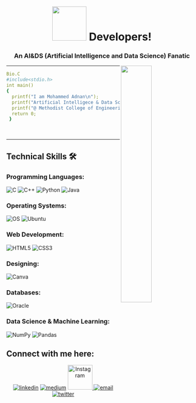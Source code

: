 <h1  align="center">  <img src="https://cdn.dribbble.com/users/102219/screenshots/3273488/hellodemo_00.gif" width="90px"> Developers!        </h1>

<h3 align="center">An AI&DS (Artificial Intelligence and Data Science) Fanatic</h3>

<img width="40%" align="right"   src="https://cdn.dribbble.com/users/1059583/screenshots/4171367/coding-freak.gif" >
<hr/>

```yaml
Bio.C
#include<stdio.h>
int main()
{
  printf("I am Mohammed Adnan\n");
  printf("Artificial Intelligece & Data Science Student\n");
  printf("@ Methodist College of Engineering and Technology\n");
  return 0;
 }    
```

<br>
<hr/>
<h2> Technical Skills 🛠 </h2>

<h3 align="left">Programming Languages:</h3>

![C](https://img.shields.io/badge/-C-000?&logo=C)
![C++](https://img.shields.io/badge/-C++-00599C?style=flat-square&logo=c)
![Python](https://img.shields.io/badge/Python-FFD43B?style=for-the-badge&logo=python&logoColor=blue)
![Java](https://img.shields.io/badge/java-%23ED8B00.svg?style=for-the-badge&logo=java&logoColor=white)

<h3 align="left">Operating Systems:</h3>

![OS](https://img.shields.io/badge/OS-Linux-informational?style=flat-square&logo=linux&logoColor=white) ![Ubuntu](https://img.shields.io/badge/Ubuntu-E95420?style=for-the-badge&logo=ubuntu&logoColor=white)

<h3 align="left">Web Development:</h3>

![HTML5](https://img.shields.io/badge/html5-%23E34F26.svg?style=for-the-badge&logo=html5&logoColor=white) ![CSS3](https://img.shields.io/badge/css3-%231572B6.svg?style=for-the-badge&logo=css3&logoColor=white)

<h3 align="left">Designing:</h3>

![Canva](https://img.shields.io/badge/Canva-%2300C4CC.svg?style=for-the-badge&logo=Canva&logoColor=white)

<h3 align="left">Databases:</h3>

![Oracle](https://img.shields.io/badge/Oracle-F80000?style=for-the-badge&logo=Oracle&logoColor=white)

<h3 align="left">Data Science & Machine Learning:</h3>

![NumPy](https://img.shields.io/badge/numpy-%23013243.svg?style=for-the-badge&logo=numpy&logoColor=white) ![Pandas](https://img.shields.io/badge/pandas-%23150458.svg?style=for-the-badge&logo=pandas&logoColor=white)

<h2> Connect with me here: </h2>

<p align="center">
  <a href="https://www.linkedin.com/in/adnan02/"><img src="https://img.icons8.com/color/96/000000/linkedin.png" alt="linkedin"/></a>
  <a href="https://medium.com/@gursimarsm"><img src="https://img.icons8.com/color/96/000000/medium-logo.png" alt="medium"/></a>
   <a href="https://instagram.com/qari_zayn?igshid=YmMyMTA2M2Y="  target="_blank"><img src="https://raw.githubusercontent.com/rahuldkjain/github-profile-readme-generator/master/src/images/icons/Social/instagram.svg" height="65" width="65" alt="Instagram">  </a>
  <a href="mailto:gursimarsm@gmail.com"><img src="https://img.icons8.com/color/96/000000/gmail.png" alt="email"/></a>
  <a href="https://twitter.com/gursimarsm"><img src="https://img.icons8.com/color/96/000000/twitter.png" alt="twitter"/></a>
  
</p>
  <!---   <a href="https://hub.docker.com/u/matyo91"><img src="https://img.icons8.com/color/96/000000/docker.png" alt="docker"/></a> --->
